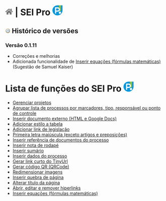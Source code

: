 # [![Home](../img/home.png)](../) |  SEI Pro ![Icone](../img/icon-32.png)

## ![SEI Pro Inserir Equações](../img/icon-historico.png) Histórico de versões

### Versão 0.1.11

- Correções e melhorias
- Adicionada funcionalidade de [Inserir equações (fórmulas matemáticas)](./pages/EQUACOES.md) (Sugestão de Samuel Kaiser)

# Lista de funções do SEI Pro ![SEI Pro](../img/icon-32.png)

- [Gerenciar projetos](../pages/PROJETOS.md)
- [Agrupar lista de processos por marcadores, tipo, responsável ou ponto de controle](../pages/AGRUPAR.md)
- [Inserir documento externo (HTML e Google Docs)](../pages/INSERIRDOC.md)
- [Adicionar estilo a tabela](../pages/ESTILOTABELA.md)
- [Adicionar link de legislação](../pages/LINKLEGIS.md)
- [Primeira letra maiúscula (exceto artigos e preposições)](../pages/LETRAMAIUSC.md)
- [Inserir referência de documentos do processo](../pages/REFDOCUMENTOS.md)
- [Inserir nota de rodapé](../pages/NOTARODAPE.md)
- [Inserir sumário](../pages/SUMARIO.md)
- [Inserir dados do processo](../pages/DADOSPROCESSO.md)
- [Gerar link curto do TinyUrl](../pages/LINKCURTO.md)
- [Gerar código QR (QRCode)](../pages/QRCODE.md)
- [Redimensionar imagens](../pages/REDIMENSIONAIMG.md)
- [Inserir quebra de página](../pages/QUEBRAPAGINA.md)
- [Alterar título da página](../pages/TITULOPAGINA.md)
- [Abrir, editar e remover hiperlinks](../pages/ABRIRLINKS.md)
- [Inserir equações (fórmulas matemáticas)](../pages/EQUACOES.md)
